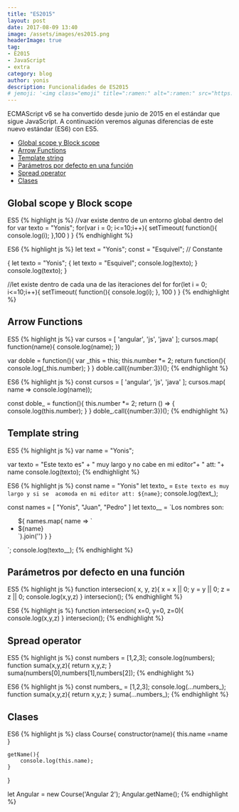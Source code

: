 ```yaml
---
title: "ES2015"
layout: post
date: 2017-08-09 13:40
image: /assets/images/es2015.png
headerImage: true
tag:
- E2015
- JavaScript
- extra
category: blog
author: yonis
description: Funcionalidades de ES2015
# jemoji: '<img class="emoji" title=":ramen:" alt=":ramen:" src="https://assets.github.com/images/icons/emoji/unicode/1f35c.png" height="20" width="20" align="absmiddle">'
---
```


ECMAScript v6 se ha convertido desde junio de 2015 en el estándar que sigue JavaScript. A continuación veremos algunas diferencias de este nuevo estándar (ES6) con ES5.

- [Global scope y Block scope](#global-scope-y-block-scope)
- [Arrow Functions](#arrow-functions)
- [Template string](#template-string)
- [Parámetros por defecto en una función](#parámetros-por-defecto-en-una-función)
- [Spread operator](#spread-operator)
- [Clases](#clases)


## Global scope y Block scope

ES5
{% highlight js %}
//var existe dentro de un entorno global dentro del for
var texto = "Yonis";
for(var i = 0; i<=10;i++){
	setTimeout(
		function(){
			console.log(i);
		},100
		)
	}
{% endhighlight %}

ES6
{% highlight js %}
let text = "Yonis";
const = "Esquivel"; // Constante

{
	let texto = "Yonis";
	{
		let texto = "Esquivel";
		console.log(texto);
	}	
	console.log(texto);
}

//let existe dentro de cada una de las iteraciones del for
for(let i = 0; i<=10;i++){
	setTimeout(
		function(){
			console.log(i);
		},
		100
		)
	}
{% endhighlight %}


## Arrow Functions

ES5
{% highlight js %}
var cursos = [
'angular', 'js', 'java'
];
cursos.map( function(name){
	console.log(name);
})

var doble = function(){
	var _this = this;
	this.number *= 2;
	return function(){
		console.log(_this.number);
	}
}
doble.call({number:3})();
{% endhighlight %}

ES6
{% highlight js %}
const cursos = [
'angular', 'js', 'java'
];
cursos.map( name => console.log(name));

const doble_ = function(){
	this.number *= 2;
	return () => {
		console.log(this.number);
	}
}
doble_.call({number:3})();
{% endhighlight %}


## Template string

ES5
{% highlight js %}
var name = "Yonis";

var texto = "Este texto es" +
" muy largo y no cabe en mi editor"+
" att: "+ name
console.log(texto);
{% endhighlight %}

ES6
{% highlight js %}
const name = "Yonis"
let texto_ = `Este texto
es muy largo y si se 
acomoda en mi editor
att: ${name}`;
console.log(text_);

const names = [
	"Yonis", "Juan", "Pedro"
]
let texto__ = `Los nombres son:
<ul>
${
	names.map( name => `<li>${name}</li>`).join('')
}
}
</ul>
`;
console.log(texto__);
{% endhighlight %}


## Parámetros por defecto en una función

ES5
{% highlight js %}
function intersecion( x, y, z){
	x = x || 0;
	y = y || 0;
	z = z || 0;
	console.log(x,y,z)
}
intersecion();
{% endhighlight %}

ES6
{% highlight js %}
function intersecion( x=0, y=0, z=0){
	console.log(x,y,z)
}
intersecion();
{% endhighlight %}


## Spread operator

ES5
{% highlight js %}
const numbers = [1,2,3];
console.log(numbers);
function suma(x,y,z){
	return x,y,z;
}
suma(numbers[0],numbers[1],numbers[2]);
{% endhighlight %}

ES6
{% highlight js %}
const numbers_ = [1,2,3];
console.log(...numbers_);
function suma(x,y,z){
	return x,y,z;
}
suma(...numbers_);
{% endhighlight %}


## Clases

ES6
{% highlight js %}
class Course{
	constructor(name){
		this.name =name
	}

	getName(){
		console.log(this.name);
	}
}

let Angular = new Course('Angular 2');
Angular.getName();
{% endhighlight %}